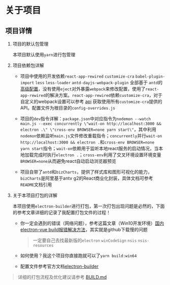 # 关于项目

## 项目详情

1. 项目的默认包管理

    本项目默认使用`yarn`进行包管理

2. 项目依赖包详解

    * 项目中使用的开发依赖`react-app-rewired` `customize-cra` `babel-plugin-import` `less` `less-loader` `antd-dayjs-webpack-plugin` 全部基于 `antd`的[高级配置](https://ant.design/docs/react/use-with-create-react-app-cn)，没有使用`eject`对外暴露`webpack`来修改配置，使用了`react-app-rewired`的解决方案。`react-app-rewired`依赖`customize-cra`，对于自定义的webpack设置可以参考 [api](https://github.com/arackaf/customize-cra/blob/master/api.md) 获取使用所有`customize-cra`提供的API。配置文件为根目录的`config-overrides.js`

    * 项目的`dev`指令详解：`package.json`中对应指令为`nodemon --watch main.js --exec concurrently \"wait-on http://localhost:3000 && electron .\" \"cross-env BROWSER=none yarn start\"`，其中利用`nodemon`依赖监听`main.js`文件修改重载指令；`concurrently`并行`wait-on http://localhost:3000 && electron .`和`cross-env BROWSER=none yarn start`指令；`wait-on`依赖用于监听本地react服务的启动情况，当本地加载完成时执行`electron .`；`cross-env`利用了交叉环境设置环境变量`BROWSER=none`从而避免react自动启动浏览器预览

    * 项目自带了`antd`和`bizCharts`，提供了样式库和图形可视化的能力，`bizCharts`是阿里基于antv g2的React商业化封装，具体文档可参考`README`文档引用

3. 关于本项目打包的详解

    本项目使用`electron-builder`进行打包，第一次打包出现问题是必然的，下面的参考文章详细的记录了我配置打包文件的过程！

    * 你一定会遇到的错误（网络问题），参考这篇文章（Win10开发环境）[国内electron-vue build报错解决方法](https://juejin.im/post/5d102497e51d4556be5b3a74)，其实就是github下载慢的问题

        > 一定要自己去找最新版的`electron` `winCodeSign` `nsis` `nsis-resources`

    * 如何使用？我这个项目你直接跑就可以了`yarn build:win64`
    * 配置文件参考官方文档[electron-builder](https://www.electron.build/configuration/configuration)

> 详细的打包流程及优化建议请参考 [BUILD.md](./BUILD.md)
